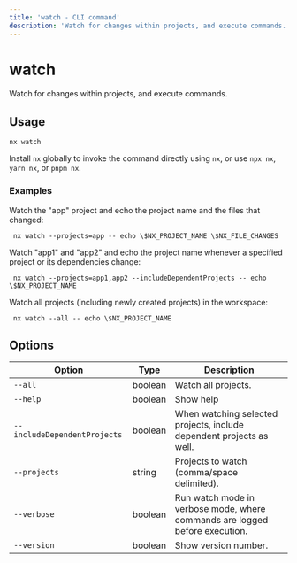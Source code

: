 ```yaml
---
title: 'watch - CLI command'
description: 'Watch for changes within projects, and execute commands.'
---
```


# watch

Watch for changes within projects, and execute commands.

## Usage

```shell
nx watch
```

Install `nx` globally to invoke the command directly using `nx`, or use `npx nx`, `yarn nx`, or `pnpm nx`.

### Examples

Watch the "app" project and echo the project name and the files that changed:

```shell
 nx watch --projects=app -- echo \$NX_PROJECT_NAME \$NX_FILE_CHANGES
```

Watch "app1" and "app2" and echo the project name whenever a specified project or its dependencies change:

```shell
 nx watch --projects=app1,app2 --includeDependentProjects -- echo \$NX_PROJECT_NAME
```

Watch all projects (including newly created projects) in the workspace:

```shell
 nx watch --all -- echo \$NX_PROJECT_NAME
```

## Options

| Option                       | Type    | Description                                                                 |
| ---------------------------- | ------- | --------------------------------------------------------------------------- |
| `--all`                      | boolean | Watch all projects.                                                         |
| `--help`                     | boolean | Show help                                                                   |
| `--includeDependentProjects` | boolean | When watching selected projects, include dependent projects as well.        |
| `--projects`                 | string  | Projects to watch (comma/space delimited).                                  |
| `--verbose`                  | boolean | Run watch mode in verbose mode, where commands are logged before execution. |
| `--version`                  | boolean | Show version number.                                                        |
